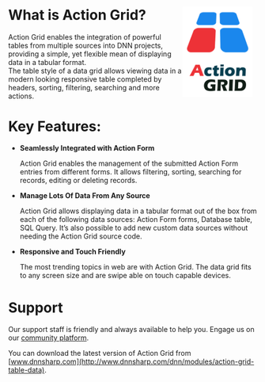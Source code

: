 <h1 style="float: left; max-width: 70%; margin-top:0;">
What is Action Grid?
</h1>
<div style="float: left; max-width: 70%;">
Action Grid enables the integration of powerful tables from multiple sources into DNN projects, providing a simple, yet flexible mean of displaying data in a tabular format.
</div>
<div style="float: left; max-width: 70%;">
The table style of a data grid allows viewing data in a modern looking responsive table completed by headers, sorting, filtering, searching and more actions.
</div>
<img style="max-width: 28%" src="images/action-grid-300x388w.png" />

# Key Features:
* **Seamlessly Integrated with Action Form**

  Action Grid enables the management of the submitted Action Form entries from different forms. It allows filtering, sorting, searching for records, editing or deleting records. 

* **Manage Lots Of Data From Any Source**

   Action Grid allows displaying data in a tabular format out of the box from each of the following data sources: Action Form forms, Database table, SQL Query. It’s also possible to add new custom data sources without needing the Action Grid source code. 

* **Responsive and Touch Friendly**

  The most trending topics in web are with Action Grid. The data grid fits to any screen size and are swipe able on touch capable devices.

# Support
Our support staff is friendly and always available to help you. Engage us on our [community platform](http://www.dnnsharp.com/Support#opturl=%2Faction-grid).

You can download the latest version of Action Grid from [www.dnnsharp.com](http://www.dnnsharp.com/dnn/modules/action-grid-table-data). 